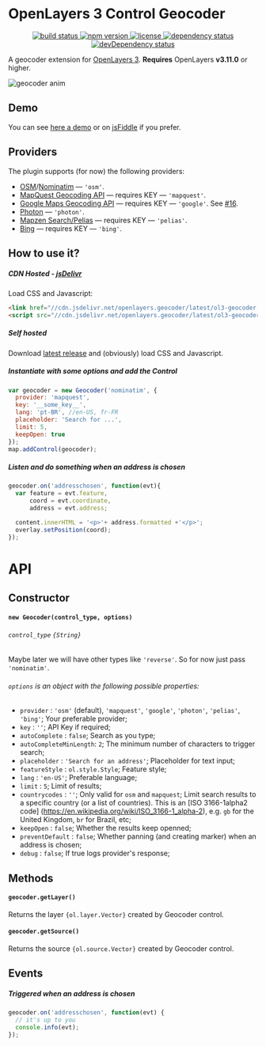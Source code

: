 # OpenLayers 3 Control Geocoder
<p align="center">
  <a href="https://travis-ci.org/jonataswalker/ol3-geocoder">
    <img src="https://travis-ci.org/jonataswalker/ol3-geocoder.svg?branch=master" alt="build status">
  </a>
  <a href="https://www.npmjs.com/package/ol3-geocoder">
    <img src="https://img.shields.io/npm/v/ol3-geocoder.svg"
      alt="npm version">
  </a>
  <a href="https://github.com/jonataswalker/ol3-geocoder/blob/master/LICENSE">
    <img src="https://img.shields.io/npm/l/ol3-geocoder.svg"
      alt="license">
  </a>
  <a href="https://david-dm.org/jonataswalker/ol3-geocoder">
    <img src="https://david-dm.org/jonataswalker/ol3-geocoder/status.svg"
      alt="dependency status">
  </a>
  <a href="https://david-dm.org/jonataswalker/ol3-geocoder">
    <img src="https://david-dm.org/jonataswalker/ol3-geocoder/dev-status.svg" alt="devDependency status">
  </a>
</p>

A geocoder extension for [OpenLayers 3](http://openlayers.org/). **Requires** OpenLayers **v3.11.0** or higher.

![geocoder anim](https://raw.githubusercontent.com/jonataswalker/ol3-geocoder/screenshots/images/anim.gif)

## Demo
You can see [here a demo](http://rawgit.com/jonataswalker/ol3-geocoder/master/examples/control-nominatim.html) or on [jsFiddle](http://jsfiddle.net/jonataswalker/c4qv9afb/) if you prefer.

## Providers
The plugin supports (for now) the following providers:

* [OSM](http://www.openstreetmap.org/)/[Nominatim](http://wiki.openstreetmap.org/wiki/Nominatim) &mdash; `'osm'`.
* [MapQuest Geocoding API](http://open.mapquestapi.com/nominatim/) &mdash; requires KEY  &mdash; `'mapquest'`.
* [Google Maps Geocoding API](https://developers.google.com/maps/documentation/geocoding/intro) &mdash; requires KEY  &mdash; `'google'`. See [#16](https://github.com/jonataswalker/ol3-geocoder/issues/16).
* [Photon](http://photon.komoot.de/)  &mdash; `'photon'`.
* [Mapzen Search/Pelias](https://mapzen.com/projects/search) &mdash; requires KEY  &mdash; `'pelias'`.
* [Bing](https://msdn.microsoft.com/pt-br/library/ff701713.aspx) &mdash; requires KEY  &mdash; `'bing'`.

## How to use it?
##### CDN Hosted - [jsDelivr](http://www.jsdelivr.com/projects/openlayers.geocoder)
Load CSS and Javascript:
```HTML
<link href="//cdn.jsdelivr.net/openlayers.geocoder/latest/ol3-geocoder.min.css" rel="stylesheet">
<script src="//cdn.jsdelivr.net/openlayers.geocoder/latest/ol3-geocoder.js"></script>
```
##### Self hosted
Download [latest release](https://github.com/jonataswalker/ol3-geocoder/releases/latest) and (obviously) load CSS and Javascript.

##### Instantiate with some options and add the Control
```javascript
var geocoder = new Geocoder('nominatim', {
  provider: 'mapquest',
  key: '__some_key__',
  lang: 'pt-BR', //en-US, fr-FR
  placeholder: 'Search for ...',
  limit: 5,
  keepOpen: true
});
map.addControl(geocoder);
```

##### Listen and do something when an address is chosen
```javascript
geocoder.on('addresschosen', function(evt){
  var feature = evt.feature,
      coord = evt.coordinate,
      address = evt.address;

  content.innerHTML = '<p>'+ address.formatted +'</p>';
  overlay.setPosition(coord);
});
```

# API

## Constructor

#### `new Geocoder(control_type, options)`

###### `control_type` `{String}`
Maybe later we will have other types like `'reverse'`. So for now just pass `'nominatim'`.

###### `options` is an object with the following possible properties:
* `provider`             : `'osm'` (default), `'mapquest'`, `'google'`, `'photon'`, `'pelias'`, `'bing'`; Your preferable provider;
* `key`                  : `''`; API Key if required;
* `autoComplete`         : `false`; Search as you type;
* `autoCompleteMinLength`: `2`; The minimum number of characters to trigger search;
* `placeholder`          : `'Search for an address'`; Placeholder for text input;
* `featureStyle`         : `ol.style.Style`; Feature style;
* `lang`                 : `'en-US'`; Preferable language;
* `limit`                : `5`; Limit of results;
* `countrycodes`         : `''`; Only valid for `osm` and `mapquest`; Limit search results to a specific country (or a list of countries). This is an [ISO 3166-1alpha2 code] (https://en.wikipedia.org/wiki/ISO_3166-1_alpha-2), e.g. `gb` for the United Kingdom, `br` for Brazil, etc;
* `keepOpen`             : `false`; Whether the results keep openned;
* `preventDefault`       : `false`; Whether panning (and creating marker) when an address is chosen;
* `debug`                : `false`; If true logs provider's response;

## Methods

#### `geocoder.getLayer()`
Returns the layer `{ol.layer.Vector}` created by Geocoder control.

#### `geocoder.getSource()`
Returns the source `{ol.source.Vector}` created by Geocoder control.

## Events

##### Triggered when an address is chosen
```javascript
geocoder.on('addresschosen', function(evt) {
  // it's up to you
  console.info(evt);
});
```

